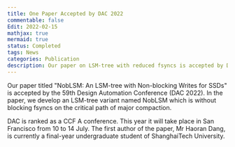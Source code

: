 ```yaml
---
title: One Paper Accepted by DAC 2022
commentable: false
Edit: 2022-02-15
mathjax: true
mermaid: true
status: Completed
tags: News
categories: Publication
description: Our paper on LSM-tree with reduced fsyncs is accepted by DAC 2022.
---
```


<p>Our paper titled "NobLSM: An LSM-tree with Non-blocking Writes for SSDs" is accepted by <a href="https://www.dac.com/" style="text-decoration: none;" target="_blank">the 59th Design Automation Conference (DAC 2022)</a>. In the paper, we develop an LSM-tree variant named NobLSM which is without blocking fsyncs on the critical path of major compaction.</p>

<p>DAC is ranked as a <a href="https://www.ccf.org.cn/Academic_Evaluation/ARCH_DCP_SS/" style="text-decoration: none;" target="_blank">CCF A conference</a>. This year it will take place in San Francisco from 10 to 14 July. The first author of the paper, Mr Haoran Dang, is currently a final-year undergraduate student of ShanghaiTech University. </p>
